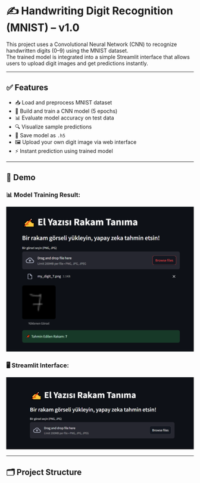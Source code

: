 # ✍️ Handwriting Digit Recognition (MNIST) – v1.0

This project uses a Convolutional Neural Network (CNN) to recognize handwritten digits (0–9) using the MNIST dataset.  
The trained model is integrated into a simple Streamlit interface that allows users to upload digit images and get predictions instantly.

---

## ✅ Features

- 📥 Load and preprocess MNIST dataset
- 🧠 Build and train a CNN model (5 epochs)
- 📊 Evaluate model accuracy on test data
- 🔍 Visualize sample predictions
- 💾 Save model as `.h5`
- 🖼️ Upload your own digit image via web interface
- ⚡ Instant prediction using trained model

---

## 📸 Demo

### 📊 Model Training Result:
![Training Accuracy](training_result.png)

### 🖥️ Streamlit Interface:
![Streamlit UI](streamlit_interface.png)

---

## 🗂️ Project Structure

